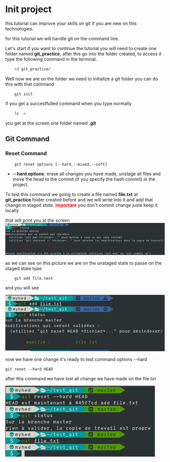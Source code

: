 # Init project

this tutorial can improve your skills on git if you are new on this technologies.

for this tutorial we will handle git on the command line.

Let's start if you want to continue the tutorial you will need to create one folder named **git_practice**, after this go into the folder created, to access it type the following command in the terminal.

```sh
    cd git_practice/
```
Well now we are on the folder we need to initialize a git folder you can do this with that command
```
    git init
```
if you get a succesffulled command when you type normally

```bash
    ls -a 
```
you get at the screen one folder named **.git**
## Git Command
### Reset Command
```
    git reset options [--hard,--mixed,--soft]
```
* **--hard options**: erase all changes you have made, unstage all files and move the head to the commit (if you specify the hash commit) in the project.

To test this command we going to create a file named **file.txt** at **git_practice** folder created before and we will write into it and add that change in staged state. **<span style="color:red">important</span>** you don't commit change juste keep it locally

that will print you at the screen
![unstaged state](images/unstaged.png)

as we can see on this picture we are on the unstaged state to passe on the staged state type

```
    git add file.text
```
and you will see

![unstaged state](images/staged.png)

now we have one change it's ready to test command options --hard

```
git reset --hard HEAD
```

after this command we have lost all change we have made on the file.txt

![unstaged state](images/--hard-options.png)